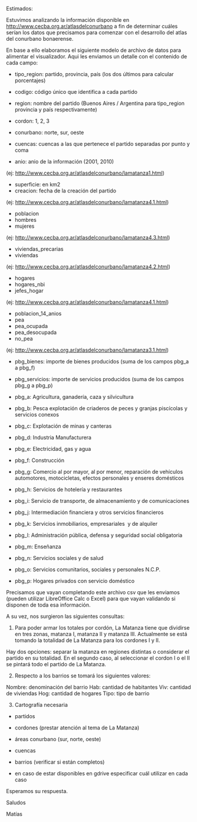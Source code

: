 
Estimados:

Estuvimos analizando la información disponible en http://www.cecba.org.ar/atlasdelconurbano a fin de determinar cuáles serían los datos que precisamos para comenzar con el desarrollo del atlas del conurbano bonaerense.

En base a ello elaboramos el siguiente modelo de archivo de datos para alimentar el visualizador. Aqui les enviamos un detalle con el contenido de cada campo:

- tipo_region: partido, provincia, país (los dos últimos para calcular porcentajes)
- codigo: código único que identifica a cada partido
- region: nombre del partido (Buenos Aires / Argentina para tipo_region provincia y país respectivamente)
- cordon: 1, 2, 3
- conurbano: norte, sur, oeste
- cuencas: cuencas a las que pertenece el partido separadas por punto y coma

- anio: anio de la información (2001, 2010)

(ej: http://www.cecba.org.ar/atlasdelconurbano/lamatanza1.html)
- superficie: en km2
- creacion: fecha de la creación del partido

(ej: http://www.cecba.org.ar/atlasdelconurbano/lamatanza4.1.html)
- poblacion
- hombres
- mujeres

(ej: http://www.cecba.org.ar/atlasdelconurbano/lamatanza4.3.html)
- viviendas_precarias
- viviendas

(ej: http://www.cecba.org.ar/atlasdelconurbano/lamatanza4.2.html)
- hogares
- hogares_nbi
- jefes_hogar

(ej: http://www.cecba.org.ar/atlasdelconurbano/lamatanza4.1.html)
- poblacion_14_anios
- pea
- pea_ocupada
- pea_desocupada
- no_pea

(ej: http://www.cecba.org.ar/atlasdelconurbano/lamatanza3.1.html)
- pbg_bienes: importe de bienes producidos (suma de los campos pbg_a a pbg_f)
- pbg_servicios: importe de servicios producidos (suma de los campos pbg_g a pbg_p)

- pbg_a: Agricultura, ganadería, caza y silvicultura
- pbg_b: Pesca explotación de criaderos de peces y granjas piscícolas y servicios conexos
- pbg_c: Explotación de minas y canteras
- pbg_d: Industria Manufacturera
- pbg_e: Electricidad, gas y agua
- pbg_f: Construcción

- pbg_g: Comercio al por mayor, al por menor, reparación de vehículos automotores, motocicletas, efectos personales y enseres domésticos
- pbg_h: Servicios de hotelería y restaurantes
- pbg_i: Servicio de transporte, de almacenamiento y de comunicaciones
- pbg_j: Intermediación financiera y otros servicios financieros
- pbg_k: Servicios inmobiliarios, empresariales  y de alquiler
- pbg_l: Administración pública, defensa y seguridad social obligatoria
- pbg_m: Enseñanza
- pbg_n: Servicios sociales y de salud
- pbg_o: Servicios comunitarios, sociales y personales N.C.P.
- pbg_p: Hogares privados con servicio doméstico

Precisamos que vayan completando este archivo csv que les enviamos (pueden utilizar LibreOffice Calc o Excel) para que vayan validando si disponen de toda esa información.

A su vez, nos surgieron las siguientes consultas:

1. Para poder armar los totales por cordón, La Matanza tiene que dividirse en tres zonas, matanza I, matanza II y matanza III.
Actualmente se está tomando la totalidad de La Matanza para los cordones I y II.

Hay dos opciones: separar la matanza en regiones distintas o considerar el partido en su totalidad. En el segundo caso, al seleccionar el cordon I o el II se pintará todo el partido de La Matanza.

2. Respecto a los barrios se tomará los siguientes valores:

Nombre: denominación del barrio
Hab: cantidad de habitantes
Viv: cantidad de viviendas
Hog: cantidad de hogares
Tipo: tipo de barrio

3. Cartografía necesaria

- partidos
- cordones (prestar atención al tema de La Matanza)
- áreas conurbano (sur, norte, oeste)
- cuencas

- barrios (verificar si están completos)

* en caso de estar disponibles en gdrive especificar cuál utilizar en cada caso

Esperamos su respuesta.

Saludos

Matías